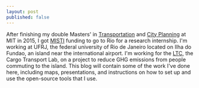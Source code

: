 ```yaml
---
layout: post
published: false
---
```

After finishing my double Masters' in [Transportation](http://cee.mit.edu/graduate/mst) and [City Planning](http://dusp.mit.edu/degrees/masters) at MIT in 2015, I got [MISTI](http://misti.mit.edu/student-programs/location/brazil) funding to go to Rio for a research internship. I'm working at UFRJ, the federal university of Rio de Janeiro located on Ilha do Fundao, an island near the international airport. I'm working for the [LTC](http://www.ltc.coppe.ufrj.br/), the Cargo Transport Lab, on a project to reduce GHG emissions from people commuting to the island. This blog will contain some of the work I've done here, including maps, presentations, and instructions on how to set up and use the open-source tools that I use. 
